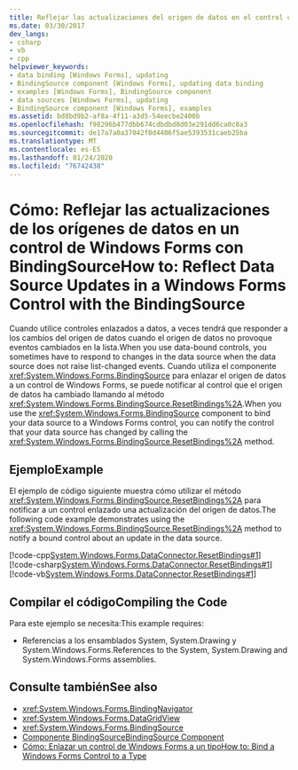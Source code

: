 ```yaml
---
title: Reflejar las actualizaciones del origen de datos en el control con BindingSource
ms.date: 03/30/2017
dev_langs:
- csharp
- vb
- cpp
helpviewer_keywords:
- data binding [Windows Forms], updating
- BindingSource component [Windows Forms], updating data binding
- examples [Windows Forms], BindingSource component
- data sources [Windows Forms], updating
- BindingSource component [Windows Forms], examples
ms.assetid: bd8bd9b2-af8a-4f11-a3d5-54eecbe2400b
ms.openlocfilehash: f98296b477dbb674cdbdbd8d03e291dd6ca0c8a3
ms.sourcegitcommit: de17a7a0a37042f0d4406f5ae5393531caeb25ba
ms.translationtype: MT
ms.contentlocale: es-ES
ms.lasthandoff: 01/24/2020
ms.locfileid: "76742438"
---
```

# <a name="how-to-reflect-data-source-updates-in-a-windows-forms-control-with-the-bindingsource"></a><span data-ttu-id="95fd0-102">Cómo: Reflejar las actualizaciones de los orígenes de datos en un control de Windows Forms con BindingSource</span><span class="sxs-lookup"><span data-stu-id="95fd0-102">How to: Reflect Data Source Updates in a Windows Forms Control with the BindingSource</span></span>
<span data-ttu-id="95fd0-103">Cuando utilice controles enlazados a datos, a veces tendrá que responder a los cambios del origen de datos cuando el origen de datos no provoque eventos cambiados en la lista.</span><span class="sxs-lookup"><span data-stu-id="95fd0-103">When you use data-bound controls, you sometimes have to respond to changes in the data source when the data source does not raise list-changed events.</span></span> <span data-ttu-id="95fd0-104">Cuando utiliza el componente <xref:System.Windows.Forms.BindingSource> para enlazar el origen de datos a un control de Windows Forms, se puede notificar al control que el origen de datos ha cambiado llamando al método <xref:System.Windows.Forms.BindingSource.ResetBindings%2A>.</span><span class="sxs-lookup"><span data-stu-id="95fd0-104">When you use the <xref:System.Windows.Forms.BindingSource> component to bind your data source to a Windows Forms control, you can notify the control that your data source has changed by calling the <xref:System.Windows.Forms.BindingSource.ResetBindings%2A> method.</span></span>  
  
## <a name="example"></a><span data-ttu-id="95fd0-105">Ejemplo</span><span class="sxs-lookup"><span data-stu-id="95fd0-105">Example</span></span>  
 <span data-ttu-id="95fd0-106">El ejemplo de código siguiente muestra cómo utilizar el método <xref:System.Windows.Forms.BindingSource.ResetBindings%2A> para notificar a un control enlazado una actualización del origen de datos.</span><span class="sxs-lookup"><span data-stu-id="95fd0-106">The following code example demonstrates using the <xref:System.Windows.Forms.BindingSource.ResetBindings%2A> method to notify a bound control about an update in the data source.</span></span>  
  
 [!code-cpp[System.Windows.Forms.DataConnector.ResetBindings#1](~/samples/snippets/cpp/VS_Snippets_Winforms/System.Windows.Forms.DataConnector.ResetBindings/CPP/form1.cpp#1)]
 [!code-csharp[System.Windows.Forms.DataConnector.ResetBindings#1](~/samples/snippets/csharp/VS_Snippets_Winforms/System.Windows.Forms.DataConnector.ResetBindings/CS/form1.cs#1)]
 [!code-vb[System.Windows.Forms.DataConnector.ResetBindings#1](~/samples/snippets/visualbasic/VS_Snippets_Winforms/System.Windows.Forms.DataConnector.ResetBindings/VB/form1.vb#1)]  
  
## <a name="compiling-the-code"></a><span data-ttu-id="95fd0-107">Compilar el código</span><span class="sxs-lookup"><span data-stu-id="95fd0-107">Compiling the Code</span></span>  
 <span data-ttu-id="95fd0-108">Para este ejemplo se necesita:</span><span class="sxs-lookup"><span data-stu-id="95fd0-108">This example requires:</span></span>  
  
- <span data-ttu-id="95fd0-109">Referencias a los ensamblados System, System.Drawing y System.Windows.Forms.</span><span class="sxs-lookup"><span data-stu-id="95fd0-109">References to the System, System.Drawing and System.Windows.Forms assemblies.</span></span>  
  
## <a name="see-also"></a><span data-ttu-id="95fd0-110">Consulte también</span><span class="sxs-lookup"><span data-stu-id="95fd0-110">See also</span></span>

- <xref:System.Windows.Forms.BindingNavigator>
- <xref:System.Windows.Forms.DataGridView>
- <xref:System.Windows.Forms.BindingSource>
- [<span data-ttu-id="95fd0-111">Componente BindingSource</span><span class="sxs-lookup"><span data-stu-id="95fd0-111">BindingSource Component</span></span>](bindingsource-component.md)
- [<span data-ttu-id="95fd0-112">Cómo: Enlazar un control de Windows Forms a un tipo</span><span class="sxs-lookup"><span data-stu-id="95fd0-112">How to: Bind a Windows Forms Control to a Type</span></span>](how-to-bind-a-windows-forms-control-to-a-type.md)
